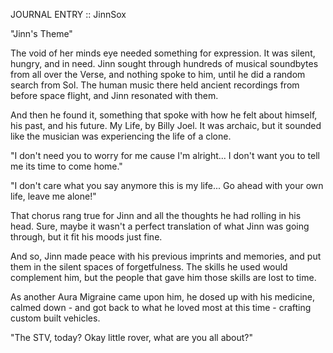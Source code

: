 JOURNAL ENTRY :: JinnSox

"Jinn's Theme"

The void of her minds eye needed something for expression. It was silent, hungry, and in need.  Jinn sought through hundreds of musical soundbytes from all over the Verse, and nothing spoke to him, until he did a random search from Sol.  The human music there held ancient recordings from before space flight, and Jinn resonated with them.

And then he found it, something that spoke with how he felt about himself, his past, and his future.  My Life, by Billy Joel. It was archaic, but it sounded like the musician was experiencing the life of a clone.

"I don't need you to worry for me cause I'm alright...
I don't want you to tell me its time to come home."

"I don't care what you say anymore this is my life...
Go ahead with your own life, leave me alone!"

That chorus rang true for Jinn and all the thoughts he had rolling in his head.  Sure, maybe it wasn't a perfect translation of what Jinn was going through, but it fit his moods just fine.

And so, Jinn made peace with his previous imprints and memories, and put them in the silent spaces of forgetfulness. The skills he used would complement him, but the people that gave him those skills are lost to time.

As another Aura Migraine came upon him, he dosed up with his medicine, calmed down - and got back to what he loved most at this time - crafting custom built vehicles. 

"The STV, today? Okay little rover, what are you all about?"
